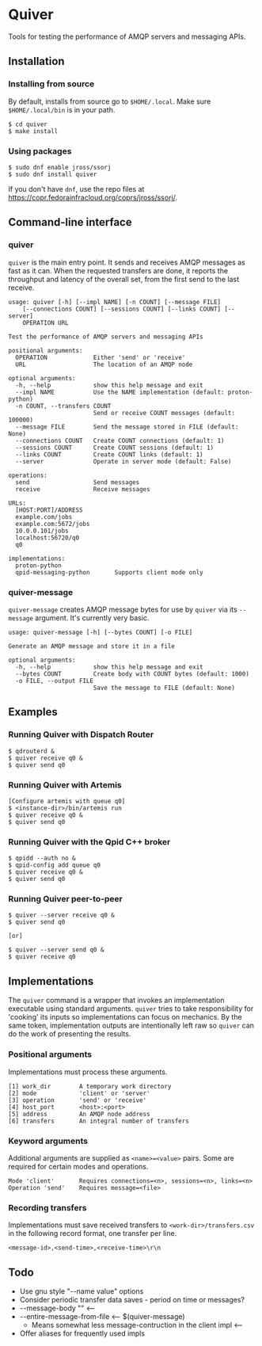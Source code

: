 # Quiver

Tools for testing the performance of AMQP servers and messaging APIs.

## Installation

### Installing from source

By default, installs from source go to `$HOME/.local`.  Make sure
`$HOME/.local/bin` is in your path.

    $ cd quiver
    $ make install

### Using packages

    $ sudo dnf enable jross/ssorj
    $ sudo dnf install quiver

If you don't have `dnf`, use the repo files at
<https://copr.fedorainfracloud.org/coprs/jross/ssorj/>.

## Command-line interface

### quiver

`quiver` is the main entry point.  It sends and receives AMQP messages
as fast as it can.  When the requested transfers are done, it reports
the throughput and latency of the overall set, from the first send to
the last receive.

    usage: quiver [-h] [--impl NAME] [-n COUNT] [--message FILE]
        [--connections COUNT] [--sessions COUNT] [--links COUNT] [--server]
        OPERATION URL

    Test the performance of AMQP servers and messaging APIs

    positional arguments:
      OPERATION             Either 'send' or 'receive'
      URL                   The location of an AMQP node

    optional arguments:
      -h, --help            show this help message and exit
      --impl NAME           Use the NAME implementation (default: proton-python)
      -n COUNT, --transfers COUNT
                            Send or receive COUNT messages (default: 100000)
      --message FILE        Send the message stored in FILE (default: None)
      --connections COUNT   Create COUNT connections (default: 1)
      --sessions COUNT      Create COUNT sessions (default: 1)
      --links COUNT         Create COUNT links (default: 1)
      --server              Operate in server mode (default: False)

    operations:
      send                  Send messages
      receive               Receive messages

    URLs:
      [HOST:PORT]/ADDRESS
      example.com/jobs
      example.com:5672/jobs
      10.0.0.101/jobs
      localhost:56720/q0
      q0

    implementations:
      proton-python
      qpid-messaging-python       Supports client mode only

### quiver-message

`quiver-message` creates AMQP message bytes for use by `quiver` via
its `--message` argument.  It's currently very basic.

    usage: quiver-message [-h] [--bytes COUNT] [-o FILE]

    Generate an AMQP message and store it in a file

    optional arguments:
      -h, --help            show this help message and exit
      --bytes COUNT         Create body with COUNT bytes (default: 1000)
      -o FILE, --output FILE
                            Save the message to FILE (default: None)

## Examples

### Running Quiver with Dispatch Router

    $ qdrouterd &
    $ quiver receive q0 &
    $ quiver send q0

### Running Quiver with Artemis

    [Configure artemis with queue q0]
    $ <instance-dir>/bin/artemis run
    $ quiver receive q0 &
    $ quiver send q0
    
### Running Quiver with the Qpid C++ broker

    $ qpidd --auth no &
    $ qpid-config add queue q0
    $ quiver receive q0 &
    $ quiver send q0

### Running Quiver peer-to-peer

    $ quiver --server receive q0 &
    $ quiver send q0

    [or]

    $ quiver --server send q0 &
    $ quiver receive q0

## Implementations

The `quiver` command is a wrapper that invokes an implementation
executable using standard arguments.  `quiver` tries to take
responsibility for 'cooking' its inputs so implementations can focus
on mechanics.  By the same token, implementation outputs are
intentionally left raw so `quiver` can do the work of presenting the
results.

### Positional arguments

Implementations must process these arguments.

    [1] work_dir        A temporary work directory
    [2] mode            'client' or 'server'
    [3] operation       'send' or 'receive'
    [4] host_port       <host>:<port>
    [5] address         An AMQP node address
    [6] transfers       An integral number of transfers

### Keyword arguments

Additional arguments are supplied as `<name>=<value>` pairs.  Some are
required for certain modes and operations.

    Mode 'client'       Requires connections=<n>, sessions=<n>, links=<n>
    Operation 'send'    Requires message=<file>

### Recording transfers

Implementations must save received transfers to
`<work-dir>/transfers.csv` in the following record format, one
transfer per line.

    <message-id>,<send-time>,<receive-time>\r\n

## Todo

- Use gnu style "--name value" options
- Consider periodic transfer data saves - period on time or messages?
- --message-body "" <-- 
- --entire-message-from-file <-- $(quiver-message)
  - Means somewhat less message-contruction in the client impl <--
- Offer aliases for frequently used impls
